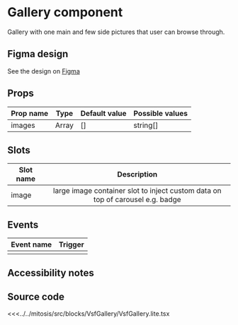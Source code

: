 #  Gallery component

Gallery with one main and few side pictures that user can browse through.

<PlaygroundWrapper component="Gallery"/>

## Figma design

See the design on [Figma](https://www.figma.com/file/CWOkbpne0tDpSenT4ZEUTQ/%F0%9F%9B%A0-SFUI-2.0-%7C-Development?node-id=15495%3A56848)

## Props

| Prop name             | Type                       | Default value | Possible values                        |
|-----------------------|----------------------------|---------------|----------------------------------------|
| images                |  Array                     | []            | string[] | GalleryImageType[]          |


## Slots

| Slot name |            Description            |
| --------- | :-------------------------------: |
| image     | large image container slot to inject custom data on top of carousel e.g. badge |

## Events

| Event name |            Trigger             |
| ---------- | :----------------------------: |
|            |                                |

## Accessibility notes


## Source code

<<<../../mitosis/src/blocks/VsfGallery/VsfGallery.lite.tsx
